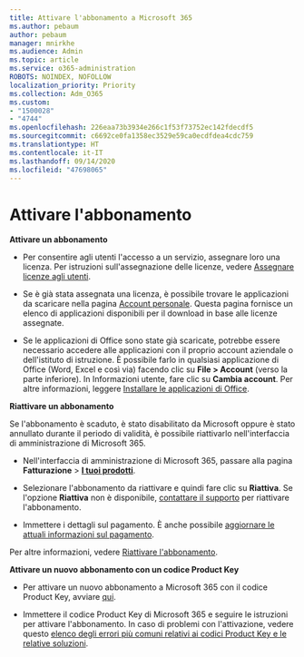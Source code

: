 ```yaml
---
title: Attivare l'abbonamento a Microsoft 365
ms.author: pebaum
author: pebaum
manager: mnirkhe
ms.audience: Admin
ms.topic: article
ms.service: o365-administration
ROBOTS: NOINDEX, NOFOLLOW
localization_priority: Priority
ms.collection: Adm_O365
ms.custom:
- "1500028"
- "4744"
ms.openlocfilehash: 226eaa73b3934e266c1f53f73752ec142fdecdf5
ms.sourcegitcommit: c6692ce0fa1358ec3529e59ca0ecdfdea4cdc759
ms.translationtype: HT
ms.contentlocale: it-IT
ms.lasthandoff: 09/14/2020
ms.locfileid: "47698065"
---
```

# <a name="activate-your-subscription"></a>Attivare l'abbonamento

**Attivare un abbonamento**

- Per consentire agli utenti l'accesso a un servizio, assegnare loro una licenza. Per istruzioni sull'assegnazione delle licenze, vedere [Assegnare licenze agli utenti](https://docs.microsoft.com/microsoft-365/admin/manage/assign-licenses-to-users).

- Se è già stata assegnata una licenza, è possibile trovare le applicazioni da scaricare nella pagina [Account personale](https://portal.office.com/account/#installs). Questa pagina fornisce un elenco di applicazioni disponibili per il download in base alle licenze assegnate.

- Se le applicazioni di Office sono state già scaricate, potrebbe essere necessario accedere alle applicazioni con il proprio account aziendale o dell'istituto di istruzione. È possibile farlo in qualsiasi applicazione di Office (Word, Excel e così via) facendo clic su **File > Account** (verso la parte inferiore). In Informazioni utente, fare clic su **Cambia account**. Per altre informazioni, leggere [Installare le applicazioni di Office](https://docs.microsoft.com/microsoft-365/admin/setup/install-applications).

**Riattivare un abbonamento**

Se l'abbonamento è scaduto, è stato disabilitato da Microsoft oppure è stato annullato durante il periodo di validità, è possibile riattivarlo nell'interfaccia di amministrazione di Microsoft 365.

- Nell'interfaccia di amministrazione di Microsoft 365, passare alla pagina **Fatturazione** > **[I tuoi prodotti](https://go.microsoft.com/fwlink/p/?linkid=842054)**.

- Selezionare l'abbonamento da riattivare e quindi fare clic su **Riattiva**. Se l'opzione **Riattiva** non è disponibile, [contattare il supporto](https://docs.microsoft.com/microsoft-365/admin/contact-support-for-business-products) per riattivare l'abbonamento.

- Immettere i dettagli sul pagamento. È anche possibile [aggiornare le attuali informazioni sul pagamento](https://docs.microsoft.com/microsoft-365/commerce/billing-and-payments/manage-payment-methods).

Per altre informazioni, vedere [Riattivare l'abbonamento](https://docs.microsoft.com/microsoft-365/commerce/subscriptions/reactivate-your-subscription).

**Attivare un nuovo abbonamento con un codice Product Key**

- Per attivare un nuovo abbonamento a Microsoft 365 con il codice Product Key, avviare [qui](https://support.office.com/article/where-to-enter-your-office-product-key-0a82e5ae-739e-4b92-a6f4-2ec780c185db).

- Immettere il codice Product Key di Microsoft 365 e seguire le istruzioni per attivare l'abbonamento. In caso di problemi con l'attivazione, vedere questo [elenco degli errori più comuni relativi ai codici Product Key e le relative soluzioni](https://docs.microsoft.com/microsoft-365/commerce/product-key-errors-and-solutions).
